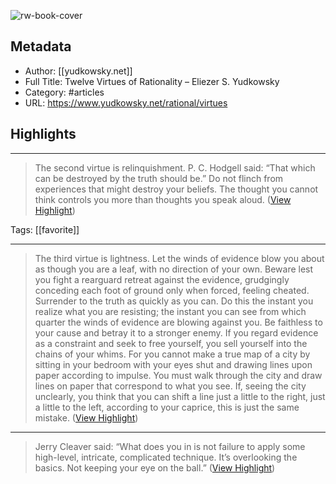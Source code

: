 ![rw-book-cover](https://readwise-assets.s3.amazonaws.com/static/images/article0.00998d930354.png)

## Metadata
- Author: [[yudkowsky.net]]
- Full Title: Twelve Virtues of Rationality – Eliezer S. Yudkowsky
- Category: #articles
- URL: https://www.yudkowsky.net/rational/virtues

## Highlights
***

> The second virtue is relinquishment. P. C. Hodgell said: “That which can be destroyed by the truth should be.” Do not flinch from experiences that might destroy your beliefs. The thought you cannot think controls you more than thoughts you speak aloud. ([View Highlight](https://instapaper.com/read/1514427374/19824508))

Tags: [[favorite]] 

***

> The third virtue is lightness. Let the winds of evidence blow you about as though you are a leaf, with no direction of your own. Beware lest you fight a rearguard retreat against the evidence, grudgingly conceding each foot of ground only when forced, feeling cheated. Surrender to the truth as quickly as you can. Do this the instant you realize what you are resisting; the instant you can see from which quarter the winds of evidence are blowing against you. Be faithless to your cause and betray it to a stronger enemy. If you regard evidence as a constraint and seek to free yourself, you sell yourself into the chains of your whims. For you cannot make a true map of a city by sitting in your bedroom with your eyes shut and drawing lines upon paper according to impulse. You must walk through the city and draw lines on paper that correspond to what you see. If, seeing the city unclearly, you think that you can shift a line just a little to the right, just a little to the left, according to your caprice, this is just the same mistake. ([View Highlight](https://instapaper.com/read/1514427374/19824515))

***

> Jerry Cleaver said: “What does you in is not failure to apply some high-level, intricate, complicated technique. It’s overlooking the basics. Not keeping your eye on the ball.” ([View Highlight](https://instapaper.com/read/1514427374/19824538))

